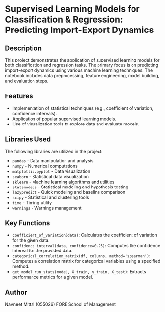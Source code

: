 
# Supervised Learning Models for Classification & Regression: Predicting Import-Export Dynamics

## Description

This project demonstrates the application of supervised learning models for both classification and regression tasks. The primary focus is on predicting import-export dynamics using various machine learning techniques. The notebook includes data preprocessing, feature engineering, model building, and evaluation steps.

## Features

-   Implementation of statistical techniques (e.g., coefficient of variation, confidence intervals).
-   Application of popular supervised learning models.
-   Use of visualization tools to explore data and evaluate models.

## Libraries Used

The following libraries are utilized in the project:

-   `pandas`  - Data manipulation and analysis
-   `numpy`  - Numerical computations
-   `matplotlib.pyplot`  - Data visualization
-   `seaborn`  - Statistical data visualization
-   `sklearn`  - Machine learning algorithms and utilities
-   `statsmodels`  - Statistical modeling and hypothesis testing
-   `lazypredict`  - Quick modeling and baseline comparison
-   `scipy`  - Statistical and clustering tools
-   `time`  - Timing utility
-   `warnings`  - Warnings management

## Key Functions

-   `coefficient_of_variation(data)`: Calculates the coefficient of variation for the given data.
-   `confidence_interval(data, confidence=0.95)`: Computes the confidence interval for the provided data.
-   `categorical_correlation_matrix(df, columns, method='spearman')`: Computes a correlation matrix for categorical variables using a specified method.
-   `get_model_run_stats(model, X_train, y_train, X_test)`: Extracts performance metrics for a given model.



## Author

Navneet Mittal (055026)
FORE School of Management
